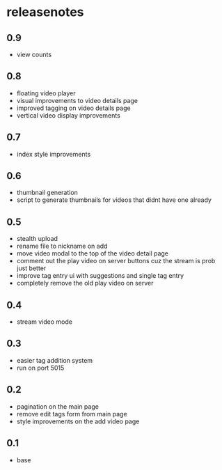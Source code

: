 # releasenotes

## 0.9
- view counts

## 0.8
- floating video player
- visual improvements to video details page
- improved tagging on video details page
- vertical video display improvements

## 0.7
-  index style improvements

## 0.6
- thumbnail generation
- script to generate thumbnails for videos that didnt have one already

## 0.5
- stealth upload
- rename file to nickname on add
- move video modal to the top of the video detail page
- comment out the play video on server buttons cuz the stream is prob just better
- improve tag entry ui with suggestions and single tag entry
- completely remove the old play video on server

## 0.4
- stream video mode

## 0.3
- easier tag addition system
- run on port 5015

## 0.2
- pagination on the main page
- remove edit tags form from main page
- style improvements on the add video page

## 0.1
- base